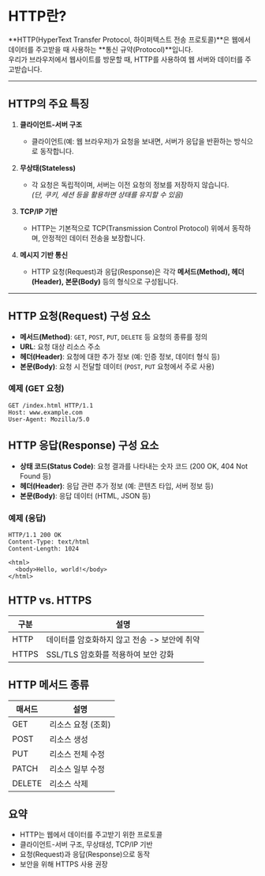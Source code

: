 # HTTP란?

**HTTP(HyperText Transfer Protocol, 하이퍼텍스트 전송 프로토콜)**은 웹에서 데이터를 주고받을 때 사용하는 **통신 규약(Protocol)**입니다.  
우리가 브라우저에서 웹사이트를 방문할 때, HTTP를 사용하여 웹 서버와 데이터를 주고받습니다.

---

## HTTP의 주요 특징

1. **클라이언트-서버 구조**  
   - 클라이언트(예: 웹 브라우저)가 요청을 보내면, 서버가 응답을 반환하는 방식으로 동작합니다.

2. **무상태(Stateless)**  
   - 각 요청은 독립적이며, 서버는 이전 요청의 정보를 저장하지 않습니다.  
     *(단, 쿠키, 세션 등을 활용하면 상태를 유지할 수 있음)*

3. **TCP/IP 기반**  
   - HTTP는 기본적으로 TCP(Transmission Control Protocol) 위에서 동작하며, 안정적인 데이터 전송을 보장합니다.

4. **메시지 기반 통신**  
   - HTTP 요청(Request)과 응답(Response)은 각각 **메서드(Method), 헤더(Header), 본문(Body)** 등의 형식으로 구성됩니다.

---

## HTTP 요청(Request) 구성 요소

- **메서드(Method)**: `GET`, `POST`, `PUT`, `DELETE` 등 요청의 종류를 정의
- **URL**: 요청 대상 리소스 주소
- **헤더(Header)**: 요청에 대한 추가 정보 (예: 인증 정보, 데이터 형식 등)
- **본문(Body)**: 요청 시 전달할 데이터 (`POST`, `PUT` 요청에서 주로 사용)

### 예제 (GET 요청)

```http
GET /index.html HTTP/1.1
Host: www.example.com
User-Agent: Mozilla/5.0
```

## HTTP 응답(Response) 구성 요소

- **상태 코드(Status Code)**: 요청 결과를 나타내는 숫자 코드 (200 OK, 404 Not Found 등)
- **헤더(Header)**: 응답 관련 추가 정보 (예: 콘텐츠 타입, 서버 정보 등)
- **본문(Body)**: 응답 데이터 (HTML, JSON 등)

### 예제 (응답)

```
HTTP/1.1 200 OK
Content-Type: text/html
Content-Length: 1024

<html>
  <body>Hello, world!</body>
</html>
```

## HTTP vs. HTTPS
| 구분  | 설명 |
|------|------|
| HTTP | 데이터를 암호화하지 않고 전송 -> 보안에 취약 |
| HTTPS | SSL/TLS 암호화를 적용하여 보안 강화 |


## HTTP 메서드 종류
| 매서드  | 설명 |
|------|------|
| GET | 리소스 요청 (조회)|
| POST | 리소스 생성 |
| PUT | 리소스 전체 수정 |
| PATCH | 리소스 일부 수정 |
| DELETE | 리소스 삭제 |


## 요약
- HTTP는 웹에서 데이터를 주고받기 위한 프로토콜
- 클라이언트-서버 구조, 무상태성, TCP/IP 기반
- 요청(Request)과 응답(Response)으로 동작
- 보안을 위해 HTTPS 사용 권장